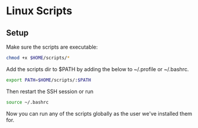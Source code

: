# Linux Scripts

## Setup
Make sure the scripts are executable:
```sh
chmod +x $HOME/scripts/*
```

Add the scripts dir to $PATH by adding the below to ~/.profile or ~/.bashrc.
```sh
export PATH=$HOME/scripts/:$PATH
```

Then restart the SSH session or run
```sh
source ~/.bashrc
```

Now you can run any of the scripts globally as the user we've installed them for.

